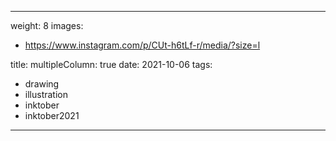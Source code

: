 
---
weight: 8
images:
- https://www.instagram.com/p/CUt-h6tLf-r/media/?size=l

title:
multipleColumn: true
date: 2021-10-06
tags:
- drawing
- illustration
- inktober
- inktober2021
---


